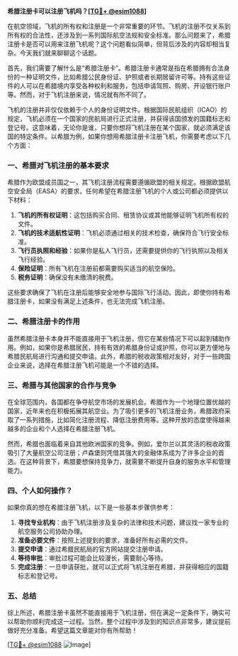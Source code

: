 **希腊注册卡可以注册飞机吗？[[TG💪+ @esim1088](https://t.me/s/esim1088)]**

在航空领域，飞机的所有权和注册是一个非常重要的环节。飞机的注册不仅关系到所有权的合法性，还涉及到一系列国际航空法规和安全标准。那么问题来了，希腊注册卡是否可以用来注册飞机呢？这个问题看似简单，但背后涉及的内容却相当复杂。今天我们就来聊聊这个话题。

首先，我们需要了解什么是“希腊注册卡”。希腊注册卡通常是指在希腊拥有合法身份的一种证明文件，比如希腊公民身份证、护照或者长期居留许可等。持有这些证件的人可以在希腊境内享受各种权利和服务，包括申请驾照、购房、开设银行账户等。然而，对于飞机注册来说，情况就有所不同了。

飞机的注册并非仅仅依赖于个人的身份证明文件。根据国际民航组织（ICAO）的规定，飞机必须在一个国家的民航局进行正式注册，并获得该国颁发的国籍标志和登记号。这意味着，无论你是谁，只要你想将飞机注册在某个国家，就必须满足该国的特定条件。以希腊为例，如果你想用希腊注册卡注册飞机，你需要考虑以下几个方面：

### 一、希腊对飞机注册的基本要求

希腊作为欧盟成员国之一，其飞机注册流程需要遵循欧盟的相关规定。根据欧盟航空安全局（EASA）的要求，任何希望在希腊注册飞机的个人或公司都必须提供以下材料：

1. **飞机的所有权证明**：这包括购买合同、租赁协议或其他能够证明飞机所有权的文件。
2. **飞机的技术适航性证明**：飞机必须通过相关的技术检查，确保符合飞行安全标准。
3. **飞行员执照和经验**：如果你是私人飞行员，还需要提供你的飞行执照以及相关飞行经验。
4. **保险证明**：所有飞机在注册前都需要购买适当的航空保险。
5. **税务证明**：确保没有未缴清的税费。

这些要求确保了飞机在注册后能够安全地参与国际飞行活动。因此，即使你持有希腊注册卡，如果没有满足上述条件，也无法完成飞机注册。

### 二、希腊注册卡的作用

虽然希腊注册卡本身并不能直接用于飞机注册，但它在某些情况下可以起到辅助作用。例如，如果你是希腊居民，持有有效的希腊身份证或护照，你可以更方便地与希腊民航局进行沟通和提交申请。此外，希腊的税收政策相对友好，对于一些跨国企业来说，选择在希腊注册飞机可能是一个不错的选择。

### 三、希腊与其他国家的合作与竞争

在全球范围内，各国都在争夺航空市场的发展机会。希腊作为一个地理位置优越的国家，近年来也在积极拓展其航空业。为了吸引更多的飞机注册业务，希腊政府采取了一系列措施，比如简化注册流程、降低注册费用等。这种开放的态度使得越来越多的企业和个人选择在希腊注册飞机。

然而，希腊也面临着来自其他欧洲国家的竞争。例如，爱尔兰以其灵活的税收政策吸引了大量航空公司注册；卢森堡则凭借其强大的金融体系成为了许多企业的首选。在这种背景下，希腊要想保持竞争力，就需要不断提升自身的服务水平和管理能力。

### 四、个人如何操作？

如果你真的想在希腊注册飞机，以下是一些基本步骤供参考：

1. **寻找专业机构**：由于飞机注册涉及复杂的法律和技术问题，建议找一家专业的航空服务公司协助办理。
2. **准备必要文件**：按照上述提到的要求，准备好所有必需的文件。
3. **提交申请**：通过希腊民航局的官方网站提交注册申请。
4. **等待审批**：审批过程可能会比较漫长，需要耐心等待。
5. **完成注册**：一旦申请获批，就可以正式将飞机注册在希腊，并获得相应的国籍标志和登记号。

### 五、总结

综上所述，希腊注册卡虽然不能直接用于飞机注册，但在满足一定条件下，确实可以帮助你顺利完成这一过程。当然，整个过程中涉及到的知识点非常多，建议提前做好充分准备。希望这篇文章能对你有所帮助！

[[TG💪+ @esim1088](https://t.me/s/esim1088) ![Image](https://i.postimg.cc/4NQfJmqS/Snipaste-2025-05-13-00-14-12.png)]